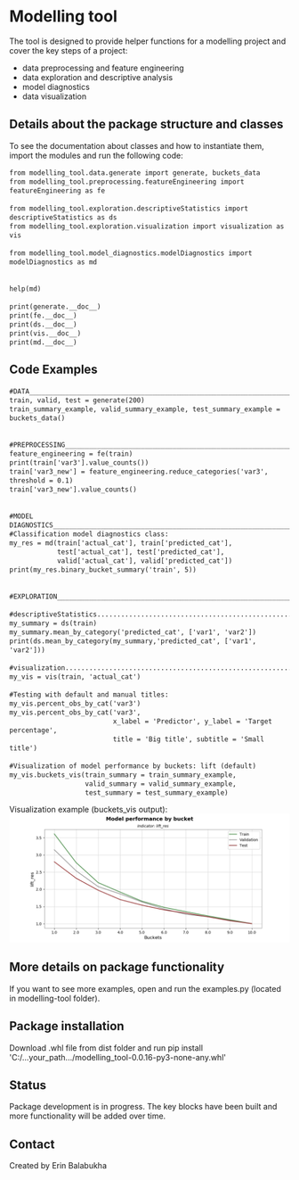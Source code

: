 # Modelling tool

The tool is designed to provide helper functions for a modelling project and cover the key steps of a project:
- data preprocessing and feature engineering
- data exploration and descriptive analysis
- model diagnostics
- data visualization


## Details about the package structure and classes

To see the documentation about classes and how to instantiate them, import the modules and run the following code:

```
from modelling_tool.data.generate import generate, buckets_data
from modelling_tool.preprocessing.featureEngineering import featureEngineering as fe

from modelling_tool.exploration.descriptiveStatistics import descriptiveStatistics as ds
from modelling_tool.exploration.visualization import visualization as vis

from modelling_tool.model_diagnostics.modelDiagnostics import modelDiagnostics as md


help(md)

print(generate.__doc__)
print(fe.__doc__)
print(ds.__doc__)
print(vis.__doc__)
print(md.__doc__)
```

## Code Examples
```
#DATA___________________________________________________________________________
train, valid, test = generate(200)
train_summary_example, valid_summary_example, test_summary_example = buckets_data()


#PREPROCESSING__________________________________________________________________
feature_engineering = fe(train)
print(train['var3'].value_counts())
train['var3_new'] = feature_engineering.reduce_categories('var3', threshold = 0.1)
train['var3_new'].value_counts()


#MODEL DIAGNOSTICS______________________________________________________________
#Classification model diagnostics class:
my_res = md(train['actual_cat'], train['predicted_cat'],
            test['actual_cat'], test['predicted_cat'],
            valid['actual_cat'], valid['predicted_cat'])
print(my_res.binary_bucket_summary('train', 5))


#EXPLORATION____________________________________________________________________

#descriptiveStatistics..........................................................
my_summary = ds(train)
my_summary.mean_by_category('predicted_cat', ['var1', 'var2'])
print(ds.mean_by_category(my_summary,'predicted_cat', ['var1', 'var2']))

#visualization..................................................................
my_vis = vis(train, 'actual_cat')

#Testing with default and manual titles:
my_vis.percent_obs_by_cat('var3')
my_vis.percent_obs_by_cat('var3',
                          x_label = 'Predictor', y_label = 'Target percentage',
                          title = 'Big title', subtitle = 'Small title')

#Visualization of model performance by buckets: lift (default)
my_vis.buckets_vis(train_summary = train_summary_example,
                   valid_summary = valid_summary_example,
                   test_summary = test_summary_example)

```
Visualization example (buckets_vis output):
<img src="/modelling_tool/data/vis_example2.png" />

## More details on package functionality
If you want to see more examples, open and run the examples.py (located in modelling-tool folder).

## Package installation
Download .whl file from dist folder and run pip install 'C:/...your_path.../modelling_tool-0.0.16-py3-none-any.whl'

## Status
Package development is in progress.
The key blocks have been built and more functionality will be added over time.

## Contact
Created by Erin Balabukha
